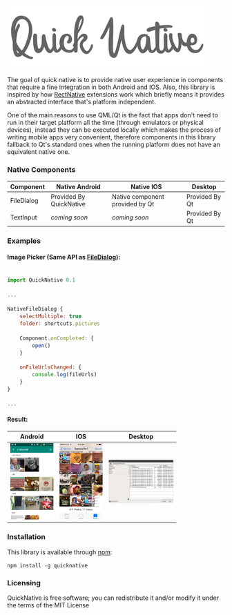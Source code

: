 <img src="data/logo.png"/>

The goal of quick native is to provide native user experience in components that require a fine integration in both Android and IOS. Also, this library is inspired by how [RectNative](http://www.reactnative.com) extensions work which briefly means it provides an abstracted interface that's platform independent.

One of the main reasons to use QML/Qt is the fact that apps don't need to run in their target platform all the time (through emulators or physical devices), instead they can be executed locally which makes the process of writing mobile apps very convenient, therefore components in this library fallback to Qt's standard ones when the running platform does not have an equivalent native one.

### Native Components
Component | Native Android | Native IOS | Desktop |
--- | --- | --- | --- |
FileDialog | Provided By QuickNative | Native component provided by Qt | Provided By Qt |
TextInput | *coming soon* | *coming soon* | Provided By Qt |

### Examples


#### Image Picker (Same API as [FileDialog](http://doc.qt.io/qt-5/qml-qtquick-dialogs-filedialog.html)):

```javascript

import QuickNative 0.1

...

NativeFileDialog {
    selectMultiple: true
    folder: shortcuts.pictures

    Component.onCompleted: {
        open()
    }

    onFileUrlsChanged: {
        console.log(fileUrls)
    }
}

...

```

#### Result:

Android | IOS | Desktop
--- | --- | --- |
<img src="data/AndroidImagePicker.jpg" width="100"/> | <img src="data/IOSImagePicker.jpg" width="100"/> | <img src="data/DesktopPicker.png" width="150"/>



### Installation

This library is available through [npm](https://www.qpm.io):

    npm install -g quicknative


### Licensing
QuickNative is free software; you can redistribute it and/or modify it under the terms of the MIT License

